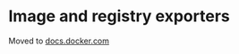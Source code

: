 # Image and registry exporters

Moved to [docs.docker.com](https://docs.docker.com/build/building/exporters/image-registry)
